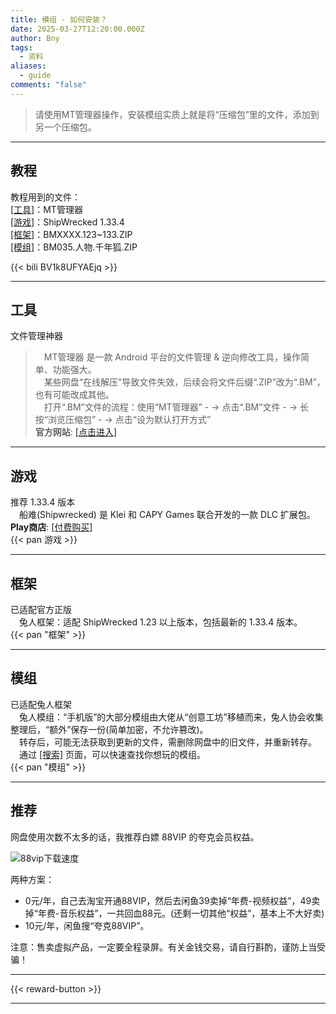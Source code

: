 ```yaml
---
title: 模组 - 如何安装？
date: 2025-03-27T12:20:00.000Z
author: Bny
tags:
  - 资料
aliases:
  - guide
comments: "false"
---
```

> 请使用MT管理器操作，安装模组实质上就是将“压缩包”里的文件，添加到另一个压缩包。  

- - -

## 教程

教程用到的文件：  
[[工具]](#工具)：MT管理器  
[[游戏]](#游戏)：ShipWrecked 1.33.4  
[[框架]](#框架)：BMXXXX.123~133.ZIP  
[[模组]](#模组)：BM035.人物.千年狐.ZIP  

{{< bili BV1k8UFYAEjq >}}

- - -

## 工具

文件管理神器  

> 　MT管理器 是一款 Android 平台的文件管理 & 逆向修改工具，操作简单、功能强大。  
> 　某些网盘“在线解压”导致文件失效，后续会将文件后缀“.ZIP”改为“.BM”，也有可能改成其他。  
> 　打开“.BM”文件的流程：使用“MT管理器” - ->  点击“.BM”文件 - -> 长按“浏览压缩包” - -> 点击“设为默认打开方式”  
> **官方网站**: [[点击进入]](/redirect?target=https://mt2.cn)  

- - -

## 游戏

推荐 1.33.4 版本  
　船难(Shipwrecked) 是 Klei 和 CAPY Games 联合开发的一款 DLC 扩展包。  
**Play商店**: [[付费购买]](/redirect?target=https://play.google.com/store/apps/details?id=com.kleientertainment.doNotStarveShipwrecked)  
{{< pan 游戏 >}}  

- - -

## 框架

已适配官方正版  
　兔人框架：适配 ShipWrecked 1.23 以上版本，包括最新的 1.33.4 版本。  
{{< pan "框架" >}}  

- - -

## 模组

已适配兔人框架  
　兔人模组：“手机版”的大部分模组由大佬从“创意工坊”移植而来，兔人协会收集整理后，“额外”保存一份(简单加密，不允许篡改)。  
　转存后，可能无法获取到更新的文件，需删除网盘中的旧文件，并重新转存。  
　通过 [[搜索]](/search) 页面，可以快速查找你想玩的模组。  
{{< pan "模组" >}}  

- - -

## 推荐

网盘使用次数不太多的话，我推荐白嫖 88VIP 的夸克会员权益。

![88vip下载速度](/img/1000205033.png)

两种方案：
- 0元/年，自己去淘宝开通88VIP，然后去闲鱼39卖掉“年费-视频权益”，49卖掉“年费-音乐权益”，一共回血88元。(还剩一切其他“权益”，基本上不大好卖)
- 10元/年，闲鱼搜“夸克88VIP”。

注意：售卖虚拟产品，一定要全程录屏。有关金钱交易，请自行斟酌，谨防上当受骗！

- - -

{{< reward-button >}}

- - -
